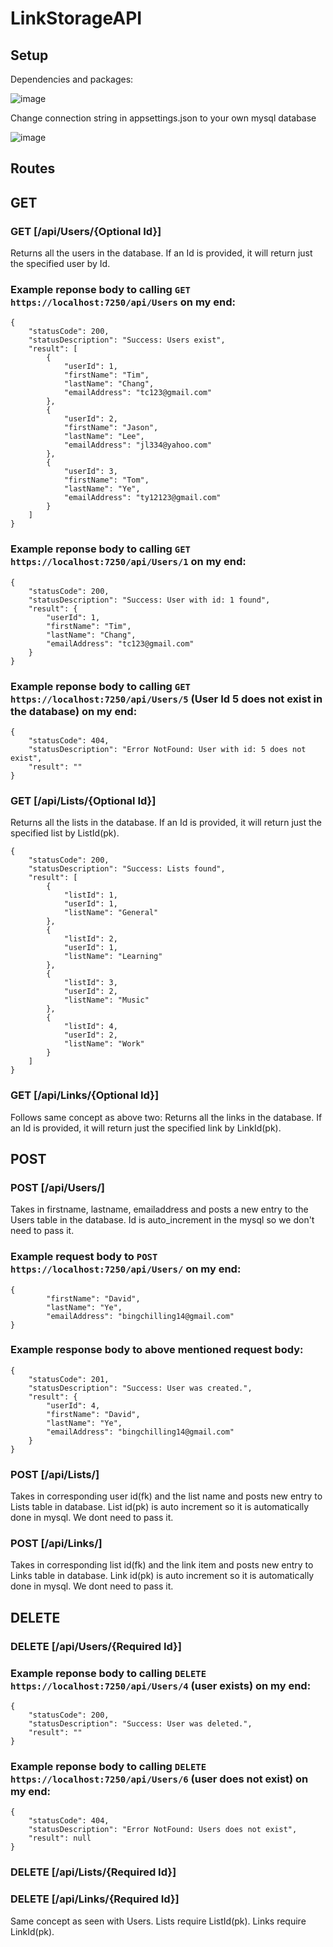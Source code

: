# LinkStorageAPI

## Setup
Dependencies and packages: 

![image](https://user-images.githubusercontent.com/42223424/204213405-ef4ced8e-f0f4-4bb2-bfef-4683c7305262.png)

Change connection string in appsettings.json to your own mysql database

![image](https://user-images.githubusercontent.com/42223424/204213605-c0f94e52-7894-44a2-81be-66b64130cdb8.png)

## Routes
## GET
### GET [/api/Users/{Optional Id}]
Returns all the users in the database. If an Id is provided, it will return just the specified user by Id.
### Example reponse body to calling ```GET https://localhost:7250/api/Users``` on my end:
```
{
	"statusCode": 200,
	"statusDescription": "Success: Users exist",
	"result": [
		{
			"userId": 1,
			"firstName": "Tim",
			"lastName": "Chang",
			"emailAddress": "tc123@gmail.com"
		},
		{
			"userId": 2,
			"firstName": "Jason",
			"lastName": "Lee",
			"emailAddress": "jl334@yahoo.com"
		},
		{
			"userId": 3,
			"firstName": "Tom",
			"lastName": "Ye",
			"emailAddress": "ty12123@gmail.com"
		}
	]
}
```
### Example reponse body to calling ```GET https://localhost:7250/api/Users/1``` on my end:
```
{
	"statusCode": 200,
	"statusDescription": "Success: User with id: 1 found",
	"result": {
		"userId": 1,
		"firstName": "Tim",
		"lastName": "Chang",
		"emailAddress": "tc123@gmail.com"
	}
}
```
### Example reponse body to calling ```GET https://localhost:7250/api/Users/5``` (User Id 5 does not exist in the database) on my end:
```
{
	"statusCode": 404,
	"statusDescription": "Error NotFound: User with id: 5 does not exist",
	"result": ""
}

```
### GET [/api/Lists/{Optional Id}]
Returns all the lists in the database. If an Id is provided, it will return just the specified list by ListId(pk).
```
{
	"statusCode": 200,
	"statusDescription": "Success: Lists found",
	"result": [
		{
			"listId": 1,
			"userId": 1,
			"listName": "General"
		},
		{
			"listId": 2,
			"userId": 1,
			"listName": "Learning"
		},
		{
			"listId": 3,
			"userId": 2,
			"listName": "Music"
		},
		{
			"listId": 4,
			"userId": 2,
			"listName": "Work"
		}
	]
}
```
### GET [/api/Links/{Optional Id}]
Follows same concept as above two: Returns all the links in the database. If an Id is provided, it will return just the specified link by LinkId(pk).

## POST
### POST [/api/Users/]
Takes in firstname, lastname, emailaddress and posts a new entry to the Users table in the database. Id is auto_increment in the mysql so we don't need to pass it.
### Example request body to ```POST https://localhost:7250/api/Users/``` on my end:
```
{
		"firstName": "David",
		"lastName": "Ye",
		"emailAddress": "bingchilling14@gmail.com"
}
```
### Example response body to above mentioned request body:
```
{
	"statusCode": 201,
	"statusDescription": "Success: User was created.",
	"result": {
		"userId": 4,
		"firstName": "David",
		"lastName": "Ye",
		"emailAddress": "bingchilling14@gmail.com"
	}
}
```
### POST [/api/Lists/]
Takes in corresponding user id(fk) and the list name and posts new entry to Lists table in database. List id(pk) is auto increment so it is automatically done in mysql. We dont need to pass it.
### POST [/api/Links/]
Takes in corresponding list id(fk) and the link item and posts new entry to Links table in database. Link id(pk) is auto increment so it is automatically done in mysql. We dont need to pass it.

## DELETE
### DELETE [/api/Users/{Required Id}]
### Example reponse body to calling ```DELETE https://localhost:7250/api/Users/4``` (user exists) on my end:
```
{
	"statusCode": 200,
	"statusDescription": "Success: User was deleted.",
	"result": ""
}
```
### Example reponse body to calling ```DELETE https://localhost:7250/api/Users/6``` (user does not exist) on my end:
```
{
	"statusCode": 404,
	"statusDescription": "Error NotFound: Users does not exist",
	"result": null
}
```
### DELETE [/api/Lists/{Required Id}]
### DELETE [/api/Links/{Required Id}]
Same concept as seen with Users. Lists require ListId(pk). Links require LinkId(pk).
